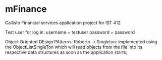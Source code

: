 # mFinance
Callisto Financial services application project for IST 412

Test user for log in: username = testuser   password = password

Object Oriented DEsign PAtterns:
Roberto -> Singleton: implemented using the ObjectListSingleTon which will read objects from the file into its respective data structures as soon as the application starts;
